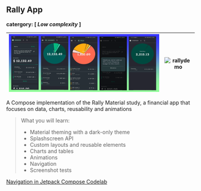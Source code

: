 ## Rally App

**catergory: [ *Low complexity* ]**

|  ![RallyBanner](./RallyScreenshots/RallyBanner.png)   | <img width="150px" height="320px" alt="rallydemo" src =".\RallyScreenshots/RallyDemo.gif"/> |
|-----|------------------------------------------------------------------------------|


A Compose implementation of the Rally Material study, a financial app that focuses on data, charts,
reusability and animations
> What you will learn:
> * Material theming with a dark-only theme
> * Splashscreen API
> * Custom layouts and reusable elements
> * Charts and tables
> * Animations
> * Navigation
> * Screenshot tests





[Navigation in Jetpack Compose Codelab](https://developer.android.com/codelabs/jetpack-compose-navigation)

